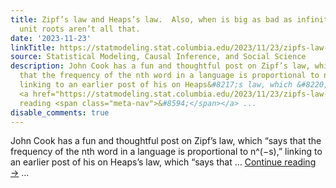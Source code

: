 ```yaml
---
title: Zipf’s law and Heaps’s law.  Also, when is big as bad as infinity?  And why
  unit roots aren’t all that.
date: '2023-11-23'
linkTitle: https://statmodeling.stat.columbia.edu/2023/11/23/zipfs-law-and-heapss-law-also-when-is-big-as-bad-as-infinity/
source: Statistical Modeling, Causal Inference, and Social Science
description: John Cook has a fun and thoughtful post on Zipf’s law, which &#8220;says
  that the frequency of the nth word in a language is proportional to n^(−s),&#8221;
  linking to an earlier post of his on Heaps&#8217;s law, which &#8220;says that &#8230;
  <a href="https://statmodeling.stat.columbia.edu/2023/11/23/zipfs-law-and-heapss-law-also-when-is-big-as-bad-as-infinity/">Continue
  reading <span class="meta-nav">&#8594;</span></a> ...
disable_comments: true
---
```

John Cook has a fun and thoughtful post on Zipf’s law, which &#8220;says that the frequency of the nth word in a language is proportional to n^(−s),&#8221; linking to an earlier post of his on Heaps&#8217;s law, which &#8220;says that &#8230; <a href="https://statmodeling.stat.columbia.edu/2023/11/23/zipfs-law-and-heapss-law-also-when-is-big-as-bad-as-infinity/">Continue reading <span class="meta-nav">&#8594;</span></a> ...